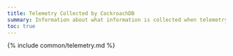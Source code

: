 ```yaml
---
title: Telemetry Collected by CockroachDB
summary: Information about what information is collected when telemetry is enabled in CockroachDB.
toc: true
---
```


{% include common/telemetry.md %}
